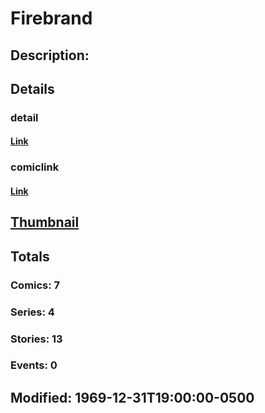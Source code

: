 # Firebrand
## Description: 
## Details
### detail
#### [Link](http://marvel.com/characters/695/firebrand?utm_campaign=apiRef&utm_source=225578a89fc76f3d20fbffda5d17a88d)
### comiclink
#### [Link](http://marvel.com/comics/characters/1009304/firebrand?utm_campaign=apiRef&utm_source=225578a89fc76f3d20fbffda5d17a88d)
## [Thumbnail](http://i.annihil.us/u/prod/marvel/i/mg/b/40/image_not_available.jpg)
## Totals
### Comics: 7
### Series: 4
### Stories: 13
### Events: 0
## Modified: 1969-12-31T19:00:00-0500